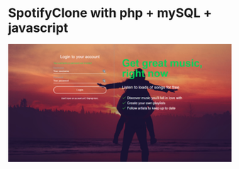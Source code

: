 # SpotifyClone with php + mySQL + javascript

<img width="1680" alt="artist" src="SpotifyClone.png">